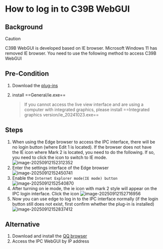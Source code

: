 # How to log in to C39B WebGUI

## Background

> [!CAUTION]
>
> C39B WebGUI is developed based on IE browser. Microsoft Windows 11 has removed IE browser. You need to use the following method to access C39B WebGUI

## Pre-Condition

1. Download the [plug-ins](https://maozuxiao.github.io/my-website/assets/plug-ins.rar)  

2. install ==General/ie.exe==

   > If you cannot access the live view interface and are using a computer with integrated graphics, please install ==Integrated graphics version/ie_20241023.exe==

## Steps

1. When using the Edge browser to access the IPC interface, there will be no login button (where Edit 1 is located). If the browser does not have the IE icon where Mark 2 is located, you need to do the following. If so, you need to click the icon to switch to IE mode.
  ![image-20250912152312352](https://cdn.jsdelivr.net/gh/maozuxiao/Image-shack/image-20250912152312352.png)
2. Enter the settings interface of the Edge browser
   ![image-20250912152450741](https://cdn.jsdelivr.net/gh/maozuxiao/Image-shack/image-20250912152450741.png)
3. Enable the `Internet Explorer mode(IE mode) button`
   ![image-20250912152540870](https://cdn.jsdelivr.net/gh/maozuxiao/Image-shack/image-20250912152540870.png)
4. After turning on ie mode, the ie icon with mark 2 style will appear on the IPC login interface. Click the icon
   ![image-20250912152716956](https://cdn.jsdelivr.net/gh/maozuxiao/Image-shack/image-20250912152716956.png)
5. Now you can use edge to log in to the IPC interface normally (if the login button still does not exist, first confirm whether the plug-in is installed)
   ![image-20250912152837412](https://cdn.jsdelivr.net/gh/maozuxiao/Image-shack/image-20250912152837412.png)

## Alternative

1. Download and install the [QQ browser](http://dldir1.qq.com/invc/tt/QQBrowser_Setup_9.7.exe)
2. Access the IPC WebGUI by IP address